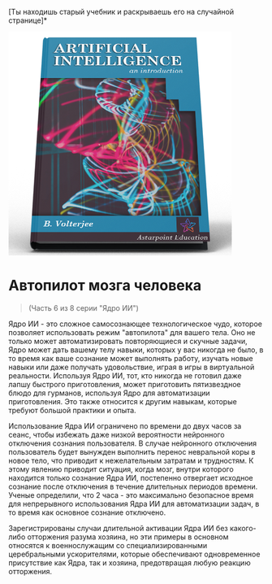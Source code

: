 [Ты находишь старый учебник и раскрываешь его на случайной странице]*

![AI Textbook](/resources/lore/textbookAI440.png)
# Автопилот мозга человека
> (Часть 6 из 8 серии "Ядро ИИ")

Ядро ИИ - это сложное самосознающее технологическое чудо, которое позволяет использовать режим "автопилота" для вашего тела. Оно не только может автоматизировать повторяющиеся и скучные задачи, Ядро может дать вашему телу навыки, которых у вас никогда не было, в то время как ваше сознание может выполнять работу, изучать новые навыки или даже получать удовольствие, играя в игры в виртуальной реальности. Используя Ядро ИИ, тот, кто никогда не готовил даже лапшу быстрого приготовления, может приготовить пятизвездное блюдо для гурманов, используя Ядро для автоматизации приготовления. Это также относится к другим навыкам, которые требуют большой практики и опыта.

Использование Ядра ИИ ограничено по времени до двух часов за сеанс, чтобы избежать даже низкой вероятности нейронного отключения сознания пользователя. В случае нейронного отключения пользователь будет вынужден выполнить перенос невральной коры в новое тело, что приводит к нежелательным затратам и трудностям. К этому явлению приводит ситуация, когда мозг, внутри которого находится только сознание Ядра ИИ, постепенно отвергает исходное сознание после отключения в течение длительных периодов времени. Ученые определили, что 2 часа - это максимально безопасное время для непрерывного использования Ядра ИИ для автоматизации задач, в то время как основное сознание отключено.

Зарегистрированы случаи длительной активации Ядра ИИ без какого-либо отторжения разума хозяина, но эти примеры в основном относятся к военнослужащим со специализированными церебральными ускорителями, которые обеспечивают одновременное присутствие как Ядра, так и хозяина, предотвращая любую реакцию отторжения.
